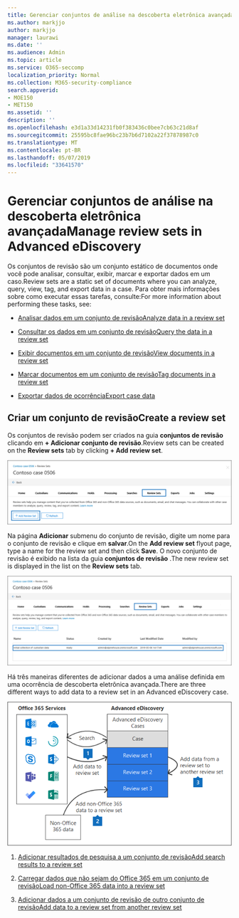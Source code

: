 ```yaml
---
title: Gerenciar conjuntos de análise na descoberta eletrônica avançada
ms.author: markjjo
author: markjjo
manager: laurawi
ms.date: ''
ms.audience: Admin
ms.topic: article
ms.service: O365-seccomp
localization_priority: Normal
ms.collection: M365-security-compliance
search.appverid:
- MOE150
- MET150
ms.assetid: ''
description: ''
ms.openlocfilehash: e3d1a33d14231fb0f383436c0bee7cb63c21d8af
ms.sourcegitcommit: 25595bc8fae96bc23b7b6d7102a22f37878987c0
ms.translationtype: MT
ms.contentlocale: pt-BR
ms.lasthandoff: 05/07/2019
ms.locfileid: "33641570"
---
```

# <a name="manage-review-sets-in-advanced-ediscovery"></a><span data-ttu-id="0a6f0-102">Gerenciar conjuntos de análise na descoberta eletrônica avançada</span><span class="sxs-lookup"><span data-stu-id="0a6f0-102">Manage review sets in Advanced eDiscovery</span></span>

<span data-ttu-id="0a6f0-103">Os conjuntos de revisão são um conjunto estático de documentos onde você pode analisar, consultar, exibir, marcar e exportar dados em um caso.</span><span class="sxs-lookup"><span data-stu-id="0a6f0-103">Review sets are a static set of documents where you can analyze, query, view, tag, and export data in a case.</span></span> <span data-ttu-id="0a6f0-104">Para obter mais informações sobre como executar essas tarefas, consulte:</span><span class="sxs-lookup"><span data-stu-id="0a6f0-104">For more information about performing these tasks, see:</span></span>

- [<span data-ttu-id="0a6f0-105">Analisar dados em um conjunto de revisão</span><span class="sxs-lookup"><span data-stu-id="0a6f0-105">Analyze data in a review set</span></span>](analyzing-data-in-review-set.md)

- [<span data-ttu-id="0a6f0-106">Consultar os dados em um conjunto de revisão</span><span class="sxs-lookup"><span data-stu-id="0a6f0-106">Query the data in a review set</span></span>](review-set-search.md)

- [<span data-ttu-id="0a6f0-107">Exibir documentos em um conjunto de revisão</span><span class="sxs-lookup"><span data-stu-id="0a6f0-107">View documents in a review set</span></span>](view-documents-in-review-set.md)

- [<span data-ttu-id="0a6f0-108">Marcar documentos em um conjunto de revisão</span><span class="sxs-lookup"><span data-stu-id="0a6f0-108">Tag documents in a review set</span></span>](tagging-documents.md)

- [<span data-ttu-id="0a6f0-109">Exportar dados de ocorrência</span><span class="sxs-lookup"><span data-stu-id="0a6f0-109">Export case data</span></span>](exporting-data-ediscover20.md)

## <a name="create-a-review-set"></a><span data-ttu-id="0a6f0-110">Criar um conjunto de revisão</span><span class="sxs-lookup"><span data-stu-id="0a6f0-110">Create a review set</span></span>

<span data-ttu-id="0a6f0-111">Os conjuntos de revisão podem ser criados na guia **conjuntos de revisão** clicando em **+ Adicionar conjunto de revisão**.</span><span class="sxs-lookup"><span data-stu-id="0a6f0-111">Review sets can be created on the **Review sets** tab by clicking **+ Add review set**.</span></span>

![Adicionar conjunto de revisão](../media/f45c51d9-585d-47d1-b7fb-0288715e0b6a.png)

<span data-ttu-id="0a6f0-113">Na página **Adicionar** submenu do conjunto de revisão, digite um nome para o conjunto de revisão e clique em **salvar**.</span><span class="sxs-lookup"><span data-stu-id="0a6f0-113">On the **Add review set** flyout page, type a name for the review set and then click **Save**.</span></span>  <span data-ttu-id="0a6f0-114">O novo conjunto de revisão é exibido na lista da guia **conjuntos de revisão** .</span><span class="sxs-lookup"><span data-stu-id="0a6f0-114">The new review set is displayed in the list on the **Review sets** tab.</span></span>

![Novo conjunto de revisão listado na guia conjunto de revisão](../media/AeDnewreviewset.png)

<span data-ttu-id="0a6f0-116">Há três maneiras diferentes de adicionar dados a uma análise definida em uma ocorrência de descoberta eletrônica avançada.</span><span class="sxs-lookup"><span data-stu-id="0a6f0-116">There are three different ways to add data to a review set in an Advanced eDiscovery case.</span></span>

![Três maneiras de adicionar a um conjunto de revisão](../media/1f1f4efd-c03b-4255-bc3d-df358e56549c.png)

1. [<span data-ttu-id="0a6f0-118">Adicionar resultados de pesquisa a um conjunto de revisão</span><span class="sxs-lookup"><span data-stu-id="0a6f0-118">Add search results to a review set</span></span>](add-data-to-review-set.md)

2. [<span data-ttu-id="0a6f0-119">Carregar dados que não sejam do Office 365 em um conjunto de revisão</span><span class="sxs-lookup"><span data-stu-id="0a6f0-119">Load non-Office 365 data into a review set</span></span>](load-non-office365-data.md)

3. [<span data-ttu-id="0a6f0-120">Adicionar dados a um conjunto de revisão de outro conjunto de revisão</span><span class="sxs-lookup"><span data-stu-id="0a6f0-120">Add data to a review set from another review set</span></span>](add-data-to-review-set-from-another-review-set.md)